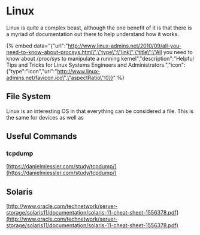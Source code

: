 # Linux

Linux is quite a complex beast, although the one benefit of it is that there is a myriad of documentation out there to help understand how it works.

{% embed data="{\"url\":\"http://www.linux-admins.net/2010/09/all-you-need-to-know-about-procsys.html\",\"type\":\"link\",\"title\":\"All you need to know about /proc/sys to manipulate a running kernel\",\"description\":\"Helpful Tips and Tricks for Linux Systems Engineers and Administrators.\",\"icon\":{\"type\":\"icon\",\"url\":\"http://www.linux-admins.net/favicon.ico\",\"aspectRatio\":0}}" %}

## File System

Linux is an interesting OS in that everything can be considered a file.  This is the same for devices as well as 

## Useful Commands

### tcpdump

[https://danielmiessler.com/study/tcpdump/](https://danielmiessler.com/study/tcpdump/)

## Solaris

[http://www.oracle.com/technetwork/server-storage/solaris11/documentation/solaris-11-cheat-sheet-1556378.pdf](http://www.oracle.com/technetwork/server-storage/solaris11/documentation/solaris-11-cheat-sheet-1556378.pdf)

